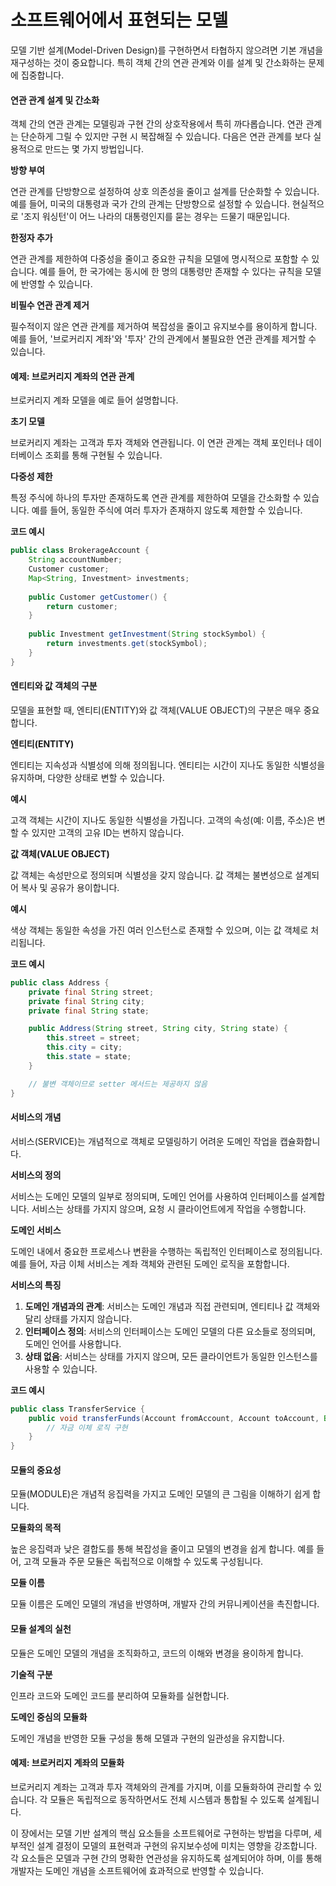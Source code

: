 # 소프트웨어에서 표현되는 모델

모델 기반 설계(Model-Driven Design)를 구현하면서 타협하지 않으려면 기본 개념을 재구성하는 것이 중요합니다. 특히 객체 간의 연관 관계와 이를 설계 및 간소화하는 문제에 집중합니다.

#### 연관 관계 설계 및 간소화

객체 간의 연관 관계는 모델링과 구현 간의 상호작용에서 특히 까다롭습니다. 연관 관계는 단순하게 그릴 수 있지만 구현 시 복잡해질 수 있습니다. 다음은 연관 관계를 보다 실용적으로 만드는 몇 가지 방법입니다.

**방향 부여**

연관 관계를 단방향으로 설정하여 상호 의존성을 줄이고 설계를 단순화할 수 있습니다. 예를 들어, 미국의 대통령과 국가 간의 관계는 단방향으로 설정할 수 있습니다. 현실적으로 '조지 워싱턴'이 어느 나라의 대통령인지를 묻는 경우는 드물기 때문입니다.

**한정자 추가**

연관 관계를 제한하여 다중성을 줄이고 중요한 규칙을 모델에 명시적으로 포함할 수 있습니다. 예를 들어, 한 국가에는 동시에 한 명의 대통령만 존재할 수 있다는 규칙을 모델에 반영할 수 있습니다.

**비필수 연관 관계 제거**

필수적이지 않은 연관 관계를 제거하여 복잡성을 줄이고 유지보수를 용이하게 합니다. 예를 들어, '브로커리지 계좌'와 '투자' 간의 관계에서 불필요한 연관 관계를 제거할 수 있습니다.

#### 예제: 브로커리지 계좌의 연관 관계

브로커리지 계좌 모델을 예로 들어 설명합니다.

**초기 모델**

브로커리지 계좌는 고객과 투자 객체와 연관됩니다. 이 연관 관계는 객체 포인터나 데이터베이스 조회를 통해 구현될 수 있습니다.

**다중성 제한**

특정 주식에 하나의 투자만 존재하도록 연관 관계를 제한하여 모델을 간소화할 수 있습니다. 예를 들어, 동일한 주식에 여러 투자가 존재하지 않도록 제한할 수 있습니다.

**코드 예시**

```java
public class BrokerageAccount {
    String accountNumber;
    Customer customer;
    Map<String, Investment> investments;
    
    public Customer getCustomer() {
        return customer;
    }
    
    public Investment getInvestment(String stockSymbol) {
        return investments.get(stockSymbol);
    }
}
```

#### 엔티티와 값 객체의 구분

모델을 표현할 때, 엔티티(ENTITY)와 값 객체(VALUE OBJECT)의 구분은 매우 중요합니다.

**엔티티(ENTITY)**

엔티티는 지속성과 식별성에 의해 정의됩니다. 엔티티는 시간이 지나도 동일한 식별성을 유지하며, 다양한 상태로 변할 수 있습니다.

**예시**

고객 객체는 시간이 지나도 동일한 식별성을 가집니다. 고객의 속성(예: 이름, 주소)은 변할 수 있지만 고객의 고유 ID는 변하지 않습니다.

**값 객체(VALUE OBJECT)**

값 객체는 속성만으로 정의되며 식별성을 갖지 않습니다. 값 객체는 불변성으로 설계되어 복사 및 공유가 용이합니다.

**예시**

색상 객체는 동일한 속성을 가진 여러 인스턴스로 존재할 수 있으며, 이는 값 객체로 처리됩니다.

**코드 예시**

```java
public class Address {
    private final String street;
    private final String city;
    private final String state;

    public Address(String street, String city, String state) {
        this.street = street;
        this.city = city;
        this.state = state;
    }

    // 불변 객체이므로 setter 메서드는 제공하지 않음
}
```

#### 서비스의 개념

서비스(SERVICE)는 개념적으로 객체로 모델링하기 어려운 도메인 작업을 캡슐화합니다.

**서비스의 정의**

서비스는 도메인 모델의 일부로 정의되며, 도메인 언어를 사용하여 인터페이스를 설계합니다. 서비스는 상태를 가지지 않으며, 요청 시 클라이언트에게 작업을 수행합니다.

**도메인 서비스**

도메인 내에서 중요한 프로세스나 변환을 수행하는 독립적인 인터페이스로 정의됩니다. 예를 들어, 자금 이체 서비스는 계좌 객체와 관련된 도메인 로직을 포함합니다.

**서비스의 특징**

1. **도메인 개념과의 관계**: 서비스는 도메인 개념과 직접 관련되며, 엔티티나 값 객체와 달리 상태를 가지지 않습니다.
2. **인터페이스 정의**: 서비스의 인터페이스는 도메인 모델의 다른 요소들로 정의되며, 도메인 언어를 사용합니다.
3. **상태 없음**: 서비스는 상태를 가지지 않으며, 모든 클라이언트가 동일한 인스턴스를 사용할 수 있습니다.

**코드 예시**

```java
public class TransferService {
    public void transferFunds(Account fromAccount, Account toAccount, BigDecimal amount) {
        // 자금 이체 로직 구현
    }
}
```

#### 모듈의 중요성

모듈(MODULE)은 개념적 응집력을 가지고 도메인 모델의 큰 그림을 이해하기 쉽게 합니다.

**모듈화의 목적**

높은 응집력과 낮은 결합도를 통해 복잡성을 줄이고 모델의 변경을 쉽게 합니다. 예를 들어, 고객 모듈과 주문 모듈은 독립적으로 이해할 수 있도록 구성됩니다.

**모듈 이름**

모듈 이름은 도메인 모델의 개념을 반영하며, 개발자 간의 커뮤니케이션을 촉진합니다.

#### 모듈 설계의 실천

모듈은 도메인 모델의 개념을 조직화하고, 코드의 이해와 변경을 용이하게 합니다.

**기술적 구분**

인프라 코드와 도메인 코드를 분리하여 모듈화를 실현합니다.

**도메인 중심의 모듈화**

도메인 개념을 반영한 모듈 구성을 통해 모델과 구현의 일관성을 유지합니다.

#### 예제: 브로커리지 계좌의 모듈화

브로커리지 계좌는 고객과 투자 객체와의 관계를 가지며, 이를 모듈화하여 관리할 수 있습니다. 각 모듈은 독립적으로 동작하면서도 전체 시스템과 통합될 수 있도록 설계됩니다.

이 장에서는 모델 기반 설계의 핵심 요소들을 소프트웨어로 구현하는 방법을 다루며, 세부적인 설계 결정이 모델의 표현력과 구현의 유지보수성에 미치는 영향을 강조합니다. 각 요소들은 모델과 구현 간의 명확한 연관성을 유지하도록 설계되어야 하며, 이를 통해 개발자는 도메인 개념을 소프트웨어에 효과적으로 반영할 수 있습니다.
